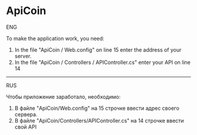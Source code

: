 # ApiCoin
ENG

To make the application work, you need: 
1) In the file "ApiCoin / Web.config" on line 15 enter the address of your server. 
2) In the file "ApiCoin / Controllers / APIController.cs" enter your API on line 14
-------------------------------------------------------------------------------------------
RUS

Чтобы приложение заработало, необходимо:
1) В файле "ApiCoin/Web.config" на 15 строчке ввести адрес своего сервера.
2) В файле "ApiCoin/Controllers/APIController.cs" на 14 строчке ввести свой API
